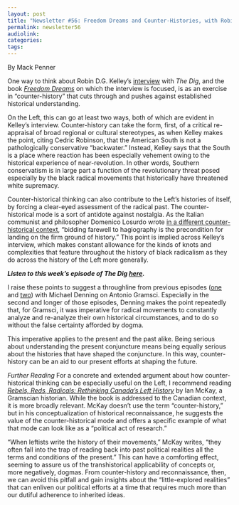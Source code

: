 ```yaml
---
layout: post
title: "Newsletter #56: Freedom Dreams and Counter-Histories, with Robin D.G. Kelley"
permalink: newsletter56
audiolink: 
categories: 
tags: 
---
```


By Mack Penner

One way to think about Robin D.G. Kelley’s [interview](https://thedigradio.com/podcast/freedom-dreams-w-robin-d-g-kelley) with *The Dig*, and the book *[Freedom Dreams](https://www.penguinrandomhouse.com/books/206173/freedom-dreams-by-robin-dg-kelley)* on which the interview is focused, is as an exercise in “counter-history” that cuts through and pushes against established historical understanding. 

On the Left, this can go at least two ways, both of which are evident in Kelley’s interview. Counter-history can take the form, first, of a critical re-appraisal of broad regional or cultural stereotypes, as when Kelley makes the point, citing Cedric Robinson, that the American South is not a pathologically conservative “backwater.” Instead, Kelley says that the South is a place where reaction has been especially vehement owing to the historical experience of near-revolution. In other words, Southern conservatism is in large part a function of the revolutionary threat posed especially by the black radical movements that historically have threatened white supremacy. 

Counter-historical thinking can also contribute to the Left’s histories of itself, by forcing a clear-eyed assessment of the radical past. The counter-historical mode is a sort of antidote against nostalgia. As the Italian communist and philosopher Domenico Losurdo wrote [in a different counter-historical context](https://www.versobooks.com/books/960-liberalism), “bidding farewell to hagiography is the precondition for landing on the firm ground of history.” This point is implied across Kelley’s interview, which makes constant allowance for the kinds of knots and complexities that feature throughout the history of black radicalism as they do across the history of the Left more generally. 

***Listen to this week’s episode of **The Dig** [here](https://thedigradio.com/podcast/freedom-dreams-w-robin-d-g-kelley).***

I raise these points to suggest a throughline from previous episodes ([one](https://thedigradio.com/podcast/gramsci-hegemony-w-michael-denning) and [two](https://thedigradio.com/podcast/gramsci-organization-crisis-w-michael-denning)) with Michael Denning on Antonio Gramsci. Especially in the second and longer of those episodes, Denning makes the point repeatedly that, for Gramsci, it was imperative for radical movements to constantly analyze and re-analyze their own historical circumstances, and to do so without the false certainty afforded by dogma. 

This imperative applies to the present and the past alike. Being serious about understanding the present conjuncture means being equally serious about the histories that have shaped the conjuncture. In this way, counter-history can be an aid to our present efforts at shaping the future. 

*Further Reading*
For a concrete and extended argument about how counter-historical thinking can be especially useful on the Left, I recommend reading *[Rebels, Reds, Radicals: Rethinking Canada’s Left History](https://btlbooks.com/book/rebels-reds-radicals)* by Ian McKay, a Gramscian historian. While the book is addressed to the Canadian context, it is more broadly relevant. McKay doesn’t use the term “counter-history,” but in his conceptualization of historical reconnaissance, he suggests the value of the counter-historical mode and offers a specific example of what that mode can look like as a “political act of research.” 

“When leftists write the history of their movements,” McKay writes, “they often fall into the trap of reading back into past political realities all the terms and conditions of the present.” This can have a comforting effect, seeming to assure us of the transhistorical applicability of concepts or, more negatively, dogmas. From counter-history and reconnaissance, then, we can avoid this pitfall and gain insights about the “little-explored realities” that can enliven our political efforts at a time that requires much more than our dutiful adherence to inherited ideas. 

